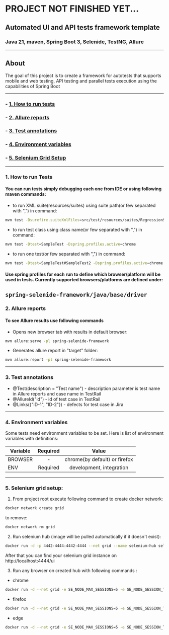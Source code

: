 # PROJECT NOT FINISHED YET...
## Automated UI and API tests framework template
### Java 21, maven, Spring Boot 3, Selenide, TestNG, Allure

----
## About

The goal of this project is to create a framework for autotests that supports mobile and web testing, API testing and parallel tests execution using the capabilities of Spring Boot

----
### - [1. How to run tests](#1-how-to-run-tests)
### - [2. Allure reports](#2-allure-reports)
### - [3. Test annotations](#3-test-annotations)
### - [4. Environment variables](#4-environment-variables)
### - [5. Selenium Grid Setup](#5-selenium-grid-setup)

----
### 1. How to run Tests
#### You can run tests simply debugging each one from IDE or using following maven commands:
- to run XML suite(resources/suites) using suite path(or few separated with ",") in command:
```bash
mvn test -Dsurefire.suiteXmlFiles=src/test/resources/suites/RegressionSuite.xml -Dspring.profiles.active=chrome
```

- to run test class using class name(or few separated with ",") in command:

```bash
mvn test -Dtest=SampleTest -Dspring.profiles.active=chrome
```

- to run one test(or few separated with ",") in command:

```bash
mvn test -Dtest=SampleTest#SampleTest2 -Dspring.profiles.active=chrome
```

#### Use spring profiles for each run to define which browser/platform will be used in tests. Currently supported browsers/platforms are defined under:
`spring-selenide-framework/java/base/driver
`
----

### 2. Allure reports
#### To see Allure results use following commands
- Opens new browser tab with results in default browser:

```bash
mvn allure:serve -pl spring-selenide-framework
```

- Generates allure report in "target" folder:

```bash
mvn allure:report -pl spring-selenide-framework
```

----

### 3. Test annotations
- @Test(description = "Test name") - description parameter is test name in Allure reports and case name in TestRail
- @AllureId("id") - id of test case in TestRail
- @Links({"ID-1", "ID-2"}) - defects for test case in Jira

----

### 4. Environment variables

Some tests need environment variables to be set.
Here is list of environment variables with definitions:


| Variable              |               Required               |                                Value                                 |
|-----------------------|:------------------------------------:|:--------------------------------------------------------------------:| 
| BROWSER               |                  -                   |                    chrome(by default) or firefox                     |
| ENV                   |               Required               |                       development, integration                       |

----

### 5. Selenium grid setup:

1. From project root execute following command to create docker network:
```bash
docker network create grid
```

to remove:
```bash
docker network rm grid
```

2. Run selenium hub (image will be pulled automatically if it doesn't exist):

```bash
docker run -d -p 4442-4444:4442-4444 --net grid --name selenium-hub selenium/hub:latest
```

After that you can find your selenium grid instance on http://localhost:4444/ui

3. Run any browser on created hub with following commands :
- chrome
```bash
docker run -d --net grid -e SE_NODE_MAX_SESSIONS=5 -e SE_NODE_SESSION_TIMEOUT=60 -e SE_EVENT_BUS_HOST=selenium-hub --shm-size="2g" -e SE_EVENT_BUS_PUBLISH_PORT=4442 -e SE_EVENT_BUS_SUBSCRIBE_PORT=4443 selenium/node-chrome:latest
```
- firefox
```bash
docker run -d --net grid -e SE_NODE_MAX_SESSIONS=5 -e SE_NODE_SESSION_TIMEOUT=60 -e SE_EVENT_BUS_HOST=selenium-hub --shm-size="2g" -e SE_EVENT_BUS_PUBLISH_PORT=4442 -e SE_EVENT_BUS_SUBSCRIBE_PORT=4443 selenium/node-firefox:latest
```
- edge
```bash
docker run -d --net grid -e SE_NODE_MAX_SESSIONS=5 -e SE_NODE_SESSION_TIMEOUT=60 -e SE_EVENT_BUS_HOST=selenium-hub --shm-size="2g" -e SE_EVENT_BUS_PUBLISH_PORT=4442 -e SE_EVENT_BUS_SUBSCRIBE_PORT=4443 selenium/node-edge:latest
```





































